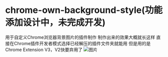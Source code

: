 # chrome-own-background-style(功能添加设计中，未完成开发)
用于自定义Chrome浏览器背景图片的插件制作
制作出来的效果大概就长这样
直接在Chrome插件开发者模式选择已经解压的插件文件夹就能用
但是用的是Chrome Extension V3，V2快要弃用了
![图片](https://user-images.githubusercontent.com/65166118/181001577-007a62e4-cfc4-4660-90a6-e542af0f6e7a.png)
